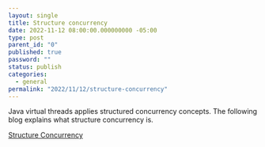 ```yaml
---
layout: single
title: Structure concurrency
date: 2022-11-12 08:00:00.000000000 -05:00
type: post
parent_id: "0"
published: true
password: ""
status: publish
categories:
  - general
permalink: "2022/11/12/structure-concurrency"
---
```


Java virtual threads applies structured concurrency concepts. The following blog explains what structure concurrency is.

[Structure Concurrency](https://250bpm.com/blog:146/index.html)
